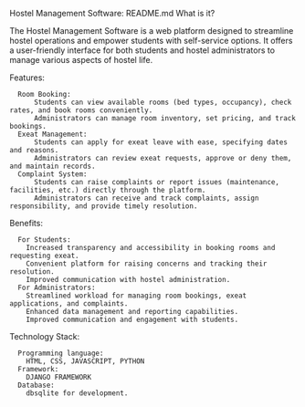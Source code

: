 
Hostel Management Software: README.md
What is it?

The Hostel Management Software is a web platform designed to streamline hostel operations and empower students with self-service options. It offers a user-friendly interface for both students and hostel administrators to manage various aspects of hostel life.

Features:

      Room Booking:
          Students can view available rooms (bed types, occupancy), check rates, and book rooms conveniently.
          Administrators can manage room inventory, set pricing, and track bookings.
      Exeat Management:
          Students can apply for exeat leave with ease, specifying dates and reasons.
          Administrators can review exeat requests, approve or deny them, and maintain records.
      Complaint System:
          Students can raise complaints or report issues (maintenance, facilities, etc.) directly through the platform.
          Administrators can receive and track complaints, assign responsibility, and provide timely resolution.

Benefits:

      For Students:
        Increased transparency and accessibility in booking rooms and requesting exeat.
        Convenient platform for raising concerns and tracking their resolution.
        Improved communication with hostel administration.
      For Administrators:
        Streamlined workload for managing room bookings, exeat applications, and complaints.
        Enhanced data management and reporting capabilities.
        Improved communication and engagement with students.
        
Technology Stack:

      Programming language:
        HTML, CSS, JAVASCRIPT, PYTHON
      Framework:
        DJANGO FRAMEWORK
      Database:
        dbsqlite for development.
